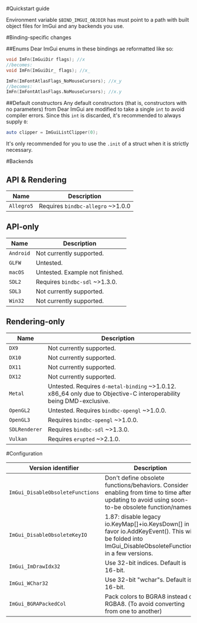
#Quickstart guide

Environment variable `$BIND_IMGUI_OBJDIR` has must point to a path with built object files for ImGui and any backends you use.

#Binding-specific changes

##Enums
Dear ImGui enums in these bindings ae reformatted like so:
```d
void ImFn(ImGuiDir flags); //x
//becomes:
void ImFn(ImGuiDir_ flags); //x_

ImFn(ImFontAtlasFlags_NoMouseCursors); //x_y
//becomes:
ImFn(ImFontAtlasFlags.NoMouseCursors); //x.y
```

##Default constructors
Any default constructors (that is, constructors with no parameters) from
Dear ImGui are modified to take a single `int` to avoid compiler errors.
Since this `int` is discarded, it's recommended to always supply `0`:
```d
auto clipper = ImGuiListClipper(0);
```
It's only recommended for you to use the `.init` of a struct when it
is strictly necessary.

#Backends

## API & Rendering
| Name       | Description |
|------------|-------------|
| `Allegro5` | Requires `bindbc-allegro` ~>1.0.0 |

## API-only
| Name       | Description |
|------------|-------------|
| `Android`  | Not currently supported. |
| `GLFW`     | Untested. |
| `macOS`    | Untested. Example not finished. |
| `SDL2`     | Requires `bindbc-sdl` ~>1.3.0. |
| `SDL3`     | Not currently supported. |
| `Win32`    | Not currently supported. |

## Rendering-only

| Name          | Description |
|---------------|-------------|
| `DX9`         | Not currently supported. |
| `DX10`        | Not currently supported. |
| `DX11`        | Not currently supported. |
| `DX12`        | Not currently supported. |
| `Metal`       | Untested. Requires `d-metal-binding` ~>1.0.12. x86_64 only due to Objective-C interoperability being DMD-exclusive. |
| `OpenGL2`     | Untested. Requires `bindbc-opengl` ~>1.0.0. |
| `OpenGL3`     | Requires `bindbc-opengl` ~>1.0.0. |
| `SDLRenderer` | Requires `bindbc-sdl` ~>1.3.0. |
| `Vulkan`      | Requires `erupted` ~>2.1.0. |

#Configuration

| Version identifier               | Description |
|----------------------------------|-------------|
| `ImGui_DisableObsoleteFunctions` | Don't define obsolete functions/behaviors. Consider enabling from time to time after updating to avoid using soon-to-be obsolete function/names. |
| `ImGui_DisableObsoleteKeyIO`     | 1.87: disable legacy io.KeyMap[]+io.KeysDown[] in favor io.AddKeyEvent(). This will be folded into ImGui_DisableObsoleteFunctions in a few versions. |
| `ImGui_ImDrawIdx32`              | Use 32-bit indices. Default is 16-bit. |
| `ImGui_WChar32`                  | Use 32-bit "wchar"s. Default is 16-bit. |
| `ImGui_BGRAPackedCol`            | Pack colors to BGRA8 instead of RGBA8. (To avoid converting from one to another) |